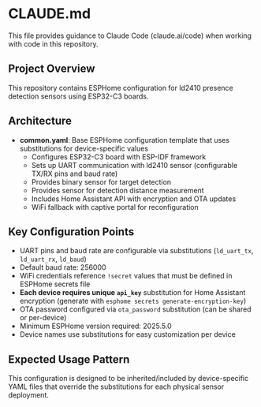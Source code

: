# CLAUDE.md

This file provides guidance to Claude Code (claude.ai/code) when working with code in this repository.

## Project Overview

This repository contains ESPHome configuration for ld2410 presence detection sensors using ESP32-C3 boards.

## Architecture

- **common.yaml**: Base ESPHome configuration template that uses substitutions for device-specific values
  - Configures ESP32-C3 board with ESP-IDF framework
  - Sets up UART communication with ld2410 sensor (configurable TX/RX pins and baud rate)
  - Provides binary sensor for target detection
  - Provides sensor for detection distance measurement
  - Includes Home Assistant API with encryption and OTA updates
  - WiFi fallback with captive portal for reconfiguration

## Key Configuration Points

- UART pins and baud rate are configurable via substitutions (`ld_uart_tx`, `ld_uart_rx`, `ld_baud`)
- Default baud rate: 256000
- WiFi credentials reference `!secret` values that must be defined in ESPHome secrets file
- **Each device requires unique `api_key`** substitution for Home Assistant encryption (generate with `esphome secrets generate-encryption-key`)
- OTA password configured via `ota_password` substitution (can be shared or per-device)
- Minimum ESPHome version required: 2025.5.0
- Device names use substitutions for easy customization per device

## Expected Usage Pattern

This configuration is designed to be inherited/included by device-specific YAML files that override the substitutions for each physical sensor deployment.
